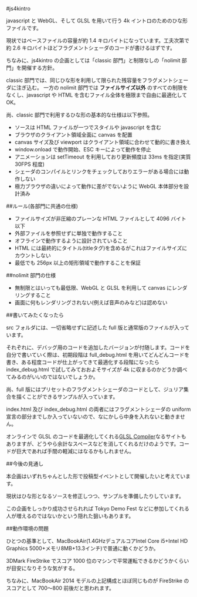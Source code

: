 #js4kintro

javascript と WebGL、そして GLSL を用いて行う 4k イントロのためのひな形ファイルです。

現状ではベースファイルの容量が約 1.4 キロバイトになっています。工夫次第で約 2.6 キロバイトほどフラグメントシェーダのコードが書けるはずです。

ちなみに、js4kintro の企画としては「classic 部門」と制限なしの「nolimit 部門」を開催する方針。

classic 部門では、同じひな形を利用して限られた残容量をフラグメントシェーダに注ぎ込む。
一方の nolimit 部門では **ファイルサイズ以外** のすべての制限をなくし、javascript や HTML を含むファイル全体を極限まで自由に最適化して OK。

尚、classic 部門で利用するひな形の基本的な仕様は以下参照。

* ソースは HTML ファイルが一つでスタイルや javascript を含む
* ブラウザのクライアント領域全面に canvas を配置
* canvas サイズ及び viewport はクライアント領域に合わせて動的に書き換え
* window.onload で動作開始、ESC キーによって動作を停止
* アニメーションは setTimeout を利用しており更新頻度は 33ms を指定(実質 30FPS 程度)
* シェーダのコンパイルとリンクをチェックしておりエラーがある場合には動作しない
* 極力ブラウザの違いによって動作に差がでないように WebGL 本体部分を設計済み


##ルール(各部門に共通の仕様)

* ファイルサイズが非圧縮のプレーンな HTML ファイルとして 4096 バイト以下
* 外部ファイルを参照せずに単独で動作すること
* オフラインで動作するように設計されていること
* HTML には最終的にタイトル(titleタグ)を含めるがこれはファイルサイズにカウントしない
* 最低でも 256px 以上の矩形領域で動作することを保証


##nolimit 部門の仕様

* 無制限とはいっても最低限、WebGL と GLSL を利用して canvas にレンダリングすること
* 画面に何もレンダリングされない(例えば音声のみなど)は認めない


##書いてみたくなったら

src フォルダには、一切省略せずに記述した full 版と通常版のファイルが入っています。

それぞれに、デバッグ用のコードを追加したバージョンが付随します。コードを自分で書いていく際は、初期段階は full_debug.html を用いてどんどんコードを書き、ある程度コードが仕上がってきて最適化する段階になったら index_debug.html で試してみておおよそサイズが 4k に収まるのかどうか調べてみるのがいいのではないでしょうか。

尚、full 版にはプリセットのフラグメントシェーダのコードとして、ジュリア集合を描くことができるサンプルが入っています。

index.html 及び index_debug.html の両者にはフラグメントシェーダの uniform 宣言の部分までしか入っていないので、なにかしら中身を入れないと動きません。

オンラインで GLSL のコードを最適化してくれる[GLSL Compiler](http://glslunit.appspot.com/compiler.html)なるサイトもありますが、どうやら余計なスペースなどを消してくれるだけのようです。コードが巨大であれば手間の軽減にはなるかもしれません。


##今後の見通し

本企画はいずれちゃんとした形で投稿型イベントとして開催したいと考えています。

現状はひな形となるソースを修正しつつ、サンプルを準備したりしています。

この企画をしっかり成功させられれば Tokyo Demo Fest などに参加してくれる人が増えるのではないかという隠れた狙いもあります。


##動作環境の問題

ひとつの基準として、MacBookAir(1.4GHzデュアルコアIntel Core i5+Intel HD Graphics 5000+メモリ8MB+13.3インチ)で普通に動くかどうか。

3DMark FireStrike でスコア 1000 位のマシンで平常運転できるかどうかくらいが目安になりそうな気がする。

ちなみに、MacBookAir 2014 モデルの上記構成とほぼ同じものが FireStrike のスコアとして 700～800 前後だと思われます。
